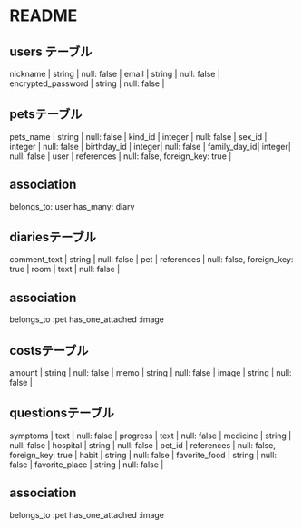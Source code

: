 # README

## users テーブル

nickname | string | null: false |
email    | string | null: false |
encrypted_password | string | null: false |

## petsテーブル
pets_name    | string | null: false |
kind_id      | integer | null: false |
sex_id       | integer | null: false |
birthday_id  | integer| null: false |
family_day_id| integer| null: false |
user         | references | null: false, foreign_key: true  |

## association
belongs_to:  user
has_many:    diary

## diariesテーブル
comment_text | string | null: false |
pet          | references | null: false, foreign_key: true  |
room         | text   | null: false |

## association
belongs_to :pet
has_one_attached :image

## costsテーブル
amount | string | null: false |
memo   | string | null: false |
image  | string | null: false |

## questionsテーブル
symptoms | text   | null: false |
progress | text   | null: false |
medicine | string | null: false |
hospital | string | null: false |
pet_id   | references | null: false, foreign_key: true  |
habit    | string | null: false |
favorite_food  | string | null: false |
favorite_place | string | null: false |

## association
belongs_to :pet
has_one_attached :image
